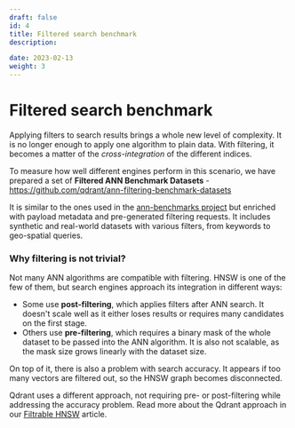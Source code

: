 ```yaml
---
draft: false
id: 4
title: Filtered search benchmark
description: 

date: 2023-02-13
weight: 3
---
```


# Filtered search benchmark

Applying filters to search results brings a whole new level of complexity.
It is no longer enough to apply one algorithm to plain data. With filtering, it becomes a matter of the _cross-integration_ of the different indices.

To measure how well different engines perform in this scenario, we have prepared a set of **Filtered ANN Benchmark Datasets** -
 https://github.com/qdrant/ann-filtering-benchmark-datasets


It is similar to the ones used in the [ann-benchmarks project](https://github.com/erikbern/ann-benchmarks/) but enriched with payload metadata and pre-generated filtering requests. It includes synthetic and real-world datasets with various filters, from keywords to geo-spatial queries.

### Why filtering is not trivial?

Not many ANN algorithms are compatible with filtering.
HNSW is one of the few of them, but search engines approach its integration in different ways:

- Some use **post-filtering**, which applies filters after ANN search. It doesn't scale well as it either loses results or requires many candidates on the first stage.
- Others use **pre-filtering**, which requires a binary mask of the whole dataset to be passed into the ANN algorithm. It is also not scalable, as the mask size grows linearly with the dataset size.

On top of it, there is also a problem with search accuracy. 
It appears if too many vectors are filtered out, so the HNSW graph becomes disconnected.

Qdrant uses a different approach, not requiring pre- or post-filtering while addressing the accuracy problem.
Read more about the Qdrant approach in our [Filtrable HNSW](/articles/filtrable-hnsw/) article.